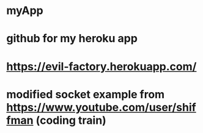 # myApp
# github for my heroku app 
# https://evil-factory.herokuapp.com/ 
# modified socket example from https://www.youtube.com/user/shiffman (coding train) 
